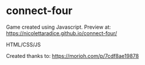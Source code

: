 # connect-four
Game created using Javascript. 
Preview at: https://nicolettaradice.github.io/connect-four/

HTML/CSS/JS 

Created thanks to: https://morioh.com/p/7cdf8ae19878

